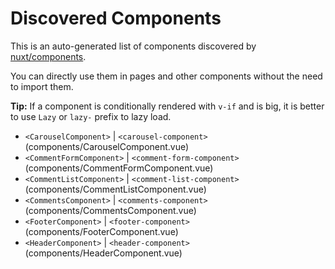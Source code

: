 # Discovered Components

This is an auto-generated list of components discovered by [nuxt/components](https://github.com/nuxt/components).

You can directly use them in pages and other components without the need to import them.

**Tip:** If a component is conditionally rendered with `v-if` and is big, it is better to use `Lazy` or `lazy-` prefix to lazy load.

- `<CarouselComponent>` | `<carousel-component>` (components/CarouselComponent.vue)
- `<CommentFormComponent>` | `<comment-form-component>` (components/CommentFormComponent.vue)
- `<CommentListComponent>` | `<comment-list-component>` (components/CommentListComponent.vue)
- `<CommentsComponent>` | `<comments-component>` (components/CommentsComponent.vue)
- `<FooterComponent>` | `<footer-component>` (components/FooterComponent.vue)
- `<HeaderComponent>` | `<header-component>` (components/HeaderComponent.vue)
